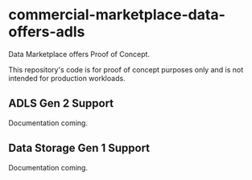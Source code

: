 # commercial-marketplace-data-offers-adls

Data Marketplace offers Proof of Concept.

This repository's code is for proof of concept purposes only and is not intended for production workloads.

## ADLS Gen 2 Support

Documentation coming.

## Data Storage Gen 1 Support

Documentation coming.
